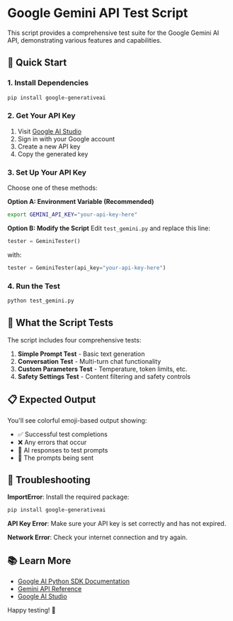# Google Gemini API Test Script

This script provides a comprehensive test suite for the Google Gemini AI API, demonstrating various features and capabilities.

## 🚀 Quick Start

### 1. Install Dependencies
```bash
pip install google-generativeai
```

### 2. Get Your API Key
1. Visit [Google AI Studio](https://makersuite.google.com/app/apikey)
2. Sign in with your Google account
3. Create a new API key
4. Copy the generated key

### 3. Set Up Your API Key
Choose one of these methods:

**Option A: Environment Variable (Recommended)**
```bash
export GEMINI_API_KEY="your-api-key-here"
```

**Option B: Modify the Script**
Edit `test_gemini.py` and replace this line:
```python
tester = GeminiTester()
```
with:
```python
tester = GeminiTester(api_key="your-api-key-here")
```

### 4. Run the Test
```bash
python test_gemini.py
```

## 🧪 What the Script Tests

The script includes four comprehensive tests:

1. **Simple Prompt Test** - Basic text generation
2. **Conversation Test** - Multi-turn chat functionality
3. **Custom Parameters Test** - Temperature, token limits, etc.
4. **Safety Settings Test** - Content filtering and safety controls

## 📋 Expected Output

You'll see colorful emoji-based output showing:
- ✅ Successful test completions
- ❌ Any errors that occur
- 🤖 AI responses to test prompts
- 📝 The prompts being sent

## 🔧 Troubleshooting

**ImportError**: Install the required package:
```bash
pip install google-generativeai
```

**API Key Error**: Make sure your API key is set correctly and has not expired.

**Network Error**: Check your internet connection and try again.

## 📚 Learn More

- [Google AI Python SDK Documentation](https://ai.google.dev/tutorials/python_quickstart)
- [Gemini API Reference](https://ai.google.dev/api/rest)
- [Google AI Studio](https://makersuite.google.com/)

Happy testing! 🎉 